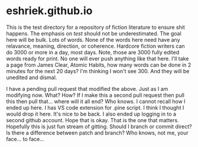 # eshriek.github.io

This is the test directory for a repository of fiction literature to ensure shit happens. The emphasis on *test* should not be underestimated. The goal here will be bulk. Lots of words. None of the words here need have any relavance, meaning, direction, or coherence. Hardcore fiction writers can do 3000 or more in a day, most days. Note, those are 3000 fully edited words ready for print. No one will ever push anything like that here. I'll take a page from James Clear, Atomic Habits, how many words can be done in 2 minutes for the next 20 days? I'm thinking I won't see 300. And they will be unedited and dismal.

I have a pending pull request that modified the above. Just as I am modifying now. What? How? If I make this a second pull request then pull this then pull that... where will it all end? Who knows. I cannot recall how I ended up here. I has VS code extension for .pine script. I think I thought I would drop it here. It's nice to be back. I also ended up logging in to a second github account. Hope that is okay. That is the one that matters. Hopefully this is just fun stream of gitting. Should I branch or commit direct? Is there a difference between patch and branch? Who knows, not me, your face... to face...

